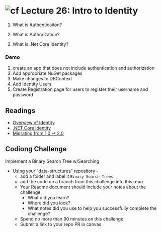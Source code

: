 ![cf](http://i.imgur.com/7v5ASc8.png) Lecture 26: Intro to Identity
=====================================

1. What is Authenticaiton?
1. What is Authorization?

1. What is .Net Core Identity?

### Demo
1. create an app that does not include authentication and authorization
2. Add appropriate NuGet packages
3. Make changes to DBContext
4. Add Identity Users
5. Create Registration page for users to register their username and password


## Readings
- [Overview of Identity](https://docs.microsoft.com/en-us/aspnet/core/security/authentication/identity?tabs=visual-studio%2Caspnetcore2x#overview-of-identity)
- [.NET Core Identity](https://www.codeproject.com/Articles/1210016/ASP-NET-Core-Identity)
- [Migrating from 1.0 -> 2.0](https://docs.microsoft.com/en-us/aspnet/core/migration/1x-to-2x/identity-2x)


## Codiong Challenge
Implement a Binary Search Tree w/Searching
- Using your "data-structures" repository -
  - add a folder and label it `Binary Search Trees`
  - add the code on a branch from this challenge into this repo
  - Your Readme document should include your notes about the challenge.
	- What did you learn?
	- Where did you look?
	- What notes did you use to help you successfully complete the challenge?
  - Spend no more than 90 minutes on this challenge
  - Submit a link to your repo PR in canvas